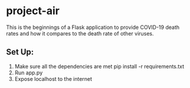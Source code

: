 # project-air

This is the beginnings of a Flask application to provide COVID-19 death rates and how it compares to the death rate of other viruses.

## Set Up:
1. Make sure all the dependencies are met pip install -r requirements.txt
1. Run app.py
1. Expose localhost to the internet
